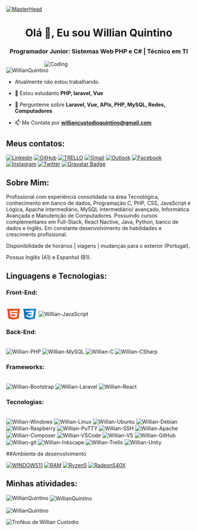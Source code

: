 <!--
**WillianQuintino/WillianQuintino** é um repositório ✨ _special_ ✨ porque seu `README.md` (este arquivo) aparece no seu perfil do GitHub.

Aqui estão algumas ideias para você começar:

- 🔭 Atualmente estou trabalhando em...
- 🌱 Atualmente estou aprendendo...
- 👯 Estou procurando colaborar em ...
- 🤔 Estou procurando ajuda com ...
- 💬 Pergunte-me sobre...
- 📫 Como chegar até mim: ...
- 😄 Pronomes: ...
- ⚡ Curiosidade: ...
-->

[![MasterHead](https://imgur.com/zidvKIq)](https://www.linkedin.com/in/willian-custodio-quintino/)

<h1 align="center">Olá 👋,  Eu sou Willian Quintino</h1>
<h3 align="center">Programador Junior: Sistemas Web PHP e C# | Técnico em TI</h3>
<img align="right" alt="Coding" width="400" src="https://lh3.googleusercontent.com/FCTJV2u4ETqtkvFn0I1fY184UbdpWhqpAyyV6w7732ookhFnbAF_gBaWMNfAw28z_GhVeZmQIY7jbUuDlFEjWWv6ldLe7FvrJg4=w932"/>

<p align="left"> <img src="https://komarev.com/ghpvc/?username=WillianQuintino&label=Profile%20views&color=427CFE&style=flat" alt="WillianQuintino" /> </p>

-  Atualmente não estou trabalhando.

- 🌱 Estou estudanto **PHP, laravel, Vue**

- 💬 Pergunteme sobre **Laravel, Vue, APIs, PHP, MySQL, Redes, Computadores**

- 📫 Me Contate por **williancustodioquintino@gmail.com**

## Meus contatos:

[![Linkedin](https://img.shields.io/badge/-Linkedin-0e76a8?style=for-the-badge&logo=Linkedin&logoColor=white)](https://www.linkedin.com/in/willian-custodio-quintino/)
[![GitHub](https://img.shields.io/badge/Github-100000?style=for-the-badge&logo=github&logoColor=white)](https://github.com/WillianQuintino)
[![TRELLO](https://img.shields.io/badge/Trello-0052CC?style=for-the-badge&logo=trello&logoColor=white)](https://trello.com/williancustodioquintino)
[![Gmail](https://img.shields.io/badge/-Gmail-FF0000?style=for-the-badge&labelColor=FF0000&logo=gmail&logoColor=white)](mailto:williancustodioquintino@gmail.com?subject=[GitHub]%20Acabei%20de%20ver%20o%20seu%20GitHub)
[![Outlook](https://img.shields.io/badge/Microsoft_Outlook-0078D4?style=for-the-badge&logo=microsoft-outlook&logoColor=white)](mailto:williancustodioquintino@outlook.com.br?subject=[GitHub]%20Acabei%20de%20ver%20o%20seu%20GitHub)
[![Facebook](https://img.shields.io/badge/facebook-005FED.svg?style=for-the-badge&logo=facebook&logoColor=white)](https://www.facebook.com/williancustodioquintino/)
[![Instagram](https://img.shields.io/badge/instagram-E4405F.svg?style=for-the-badge&logo=instagram&logoColor=white)](https://www.instagram.com/williancustodio/)
[![Twitter](https://img.shields.io/badge/twitter-1DA1F2.svg?style=for-the-badge&logo=twitter&logoColor=white)](https://twitter.com/willianquintin)
[![Gravatar Badge](https://img.shields.io/badge/Gravatar-1E8CBE?logo=gravatar&logoColor=fff&style=for-the-badge)](https://pt.gravatar.com/willianquintino)
<!--[![GitLab Badge](https://img.shields.io/badge/GitLab-FCA121?logo=gitlab&logoColor=fff&style=for-the-badge)]()-->
<!--[![WakaTime Badge](https://img.shields.io/badge/WakaTime-000?logo=wakatime&logoColor=fff&style=for-the-badge)](https://wakatime.com/@jsimaogoncalves)
[![Whatsapp](https://img.shields.io/badge/-Whatsapp-4AC959?style=for-the-badge&logo=whatsapp&logoColor=white)](https://wa.me/message/L6YUTOXGTADNM1)-->

## Sobre Mim:

Profissional com experiência consolidada na área Tecnológica, conhecimento em banco de dados, Programação C, PHP, CSS, JavaScript e Lógica, Apache intermediário, MySQL intermediário/ avançado, Informática Avançada e Manutenção de Computadores. Possuindo cursos complementares em Full-Stack, React Nactive, Java, Python, banco de dados e Inglês. Em constante desenvolvimento de habilidades e crescimento profissional.

Disponibilidade de horários | viagens | mudanças para o exterior (Portugal).

Possuo Inglês (A1) e Espanhol (B1).



  ## Linguagens e Tecnologias:
  
  ### Front-End:
  <div style="display: inline_block"><br>
    <img align="center" alt="Willian-HTML5" height="30" width="40" src="https://raw.githubusercontent.com/devicons/devicon/master/icons/html5/html5-original.svg">
    <img align="center" alt="Willian-CSS3" height="30" width="40" src="https://raw.githubusercontent.com/devicons/devicon/master/icons/css3/css3-original.svg">    
    <img align="center" alt="Willian-JavaScript" height="30" width="40" src="https://cdn.jsdelivr.net/gh/devicons/devicon/icons/javascript/javascript-original.svg">
  </div>

  ### Back-End:
  <div style="display: inline_block"><br>
      <img align="center" alt="Willian-PHP" height="30" width="40" src="https://cdn.jsdelivr.net/gh/devicons/devicon/icons/php/php-original.svg">
      <img align="center" alt="Willian-MySQL" height="30" width="40" src="https://cdn.jsdelivr.net/gh/devicons/devicon/icons/mysql/mysql-original.svg">
      <img align="center" alt="Willian-C" height="30" width="40" src="https://cdn.jsdelivr.net/gh/devicons/devicon/icons/c/c-original.svg">
      <img align="center" alt="Willian-CSharp" height="30" width="40" src="https://cdn.jsdelivr.net/gh/devicons/devicon/icons/csharp/csharp-original.svg">
  </div>


  ### Frameworks:
  <div style="display: inline_block"><br>
    <img align="center" alt="Willian-Bootstrap" height="30" width="40" src="https://cdn.jsdelivr.net/gh/devicons/devicon/icons/bootstrap/bootstrap-original.svg">
    <img align="center" alt="Willian-Laravel" height="30" width="40" src="https://cdn.jsdelivr.net/gh/devicons/devicon/icons/laravel/laravel-plain-wordmark.svg">    
    <img align="center" alt="Willian-React" height="30" width="40" src="https://cdn.jsdelivr.net/gh/devicons/devicon/icons/react/react-original.svg">
  </div>

  ### Tecnologias:
  <div style="display: inline_block"><br>    
    <img align="center" alt="Willian-Windows" height="30" width="40" src="https://cdn.jsdelivr.net/gh/devicons/devicon/icons/windows8/windows8-original.svg">
    <img align="center" alt="Willian-Linux" height="30" width="40" src="https://cdn.jsdelivr.net/gh/devicons/devicon/icons/linux/linux-original.svg">
    <img align="center" alt="Willian-Ubuntu" height="30" width="40" src="https://cdn.jsdelivr.net/gh/devicons/devicon/icons/ubuntu/ubuntu-plain.svg">
    <img align="center" alt="Willian-Debian" height="30" width="40" src="https://cdn.jsdelivr.net/gh/devicons/devicon/icons/debian/debian-original.svg">
    <img align="center" alt="Willian-Raspberry" height="30" width="40" src="https://cdn.jsdelivr.net/gh/devicons/devicon/icons/raspberrypi/raspberrypi-original.svg">
    <img align="center" alt="Willian-PuTTY" height="30" width="40" src="https://cdn.jsdelivr.net/gh/devicons/devicon/icons/putty/putty-original.svg">
    <img align="center" alt="Willian-SSH" height="30" width="40" src="https://cdn.jsdelivr.net/gh/devicons/devicon/icons/ssh/ssh-original.svg"> 
    <img align="center" alt="Willian-Apache" height="30" width="40" src="https://cdn.jsdelivr.net/gh/devicons/devicon/icons/apache/apache-original-wordmark.svg">    
    <img align="center" alt="Willian-Composer" height="30" width="40" src="https://cdn.jsdelivr.net/gh/devicons/devicon/icons/composer/composer-original.svg"> 
    <img align="center" alt="Willian-VSCode" height="30" width="40" src="https://cdn.jsdelivr.net/gh/devicons/devicon/icons/vscode/vscode-original.svg">
    <img align="center" alt="Willian-VS" height="30" width="40" src="https://cdn.jsdelivr.net/gh/devicons/devicon/icons/visualstudio/visualstudio-plain.svg">   
    <img align="center" alt="Willian-GitHub" height="30" width="40" src="https://cdn.jsdelivr.net/gh/devicons/devicon/icons/github/github-original.svg">
    <img align="center" alt="Willian-git" height="30" width="40" src="https://cdn.jsdelivr.net/gh/devicons/devicon/icons/git/git-original.svg">     
    <img align="center" alt="Willian-Inkscape" height="30" width="40" src="https://cdn.jsdelivr.net/gh/devicons/devicon/icons/inkscape/inkscape-original.svg">  
    <img align="center" alt="Willian-Trello" height="30" width="40" src="https://cdn.jsdelivr.net/gh/devicons/devicon/icons/trello/trello-plain.svg">   
    <img align="center" alt="Willian-Unity" height="30" width="40" src="https://cdn.jsdelivr.net/gh/devicons/devicon/icons/unity/unity-original.svg">
  </div>

##Ambiente de desenvolvimento
  
[![WINDOWS11](https://img.shields.io/badge/windows-%230078D6.svg?&style=for-the-badge&logo=windows&logoColor=white)](https://github.com/WillianQuintino)
[![RAM](https://img.shields.io/badge/RAM-32GB-%230071C5.svg?&style=for-the-badge&logoColor=white)](https://github.com/WillianQuintino)
[![Ryzen5](https://img.shields.io/badge/AMD-Ryzen_5_3500U-ED1C24?style=for-the-badge&logo=amd&logoColor=white)](https://github.com/WillianQuintino)
[![Radeon540X](https://img.shields.io/badge/AMD-Radeon_540X-ED1C24?style=for-the-badge&logo=amd&logoColor=white)](https://github.com/WillianQuintino)
  

## Minhas atividades:

<p><img align="left" src="https://github-readme-stats.vercel.app/api/top-langs?username=WillianQuintino&show_icons=true&locale=pt-BR&layout=compact&theme=dracula&hide_border=true&date_format=j%2Fn%5B%2FY%5D" alt="WillianQuintino" /></p>

<p>&nbsp;<img align="center" src="https://github-readme-stats.vercel.app/api?username=WillianQuintino&show_icons=true&locale=pt-BR&theme=dracula&hide_border=true&date_format=j%2Fn%5B%2FY%5D" alt="WillianQuintino" /></p>

<p><img align="center" src="http://github-readme-streak-stats.herokuapp.com?user=WillianQuintino&theme=dracula&hide_border=true&date_format=j%2Fn%5B%2FY%5D&locale=pt-BR" alt="WillianQuintino" /></p>

<p><img src="https://github-profile-trophy.vercel.app/?username=WillianQuintino&theme=dracula" align="left" title="Troféus de Willian Custodio" width="55%" /></p>
